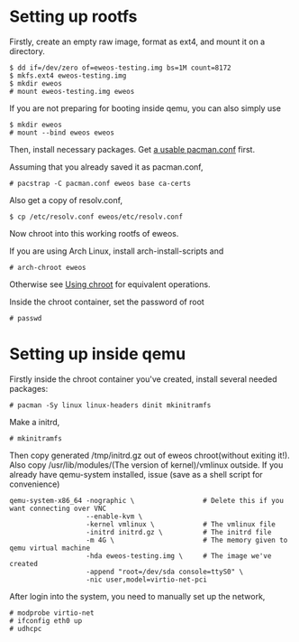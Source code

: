 # Setting up rootfs
Firstly, create an empty raw image, format as ext4, and mount it on a directory.
```
$ dd if=/dev/zero of=eweos-testing.img bs=1M count=8172
$ mkfs.ext4 eweos-testing.img
$ mkdir eweos
# mount eweos-testing.img eweos
```

If you are not preparing for booting inside qemu, you can also simply use
```
$ mkdir eweos
# mount --bind eweos eweos
```
Then, install necessary packages. Get [a usable pacman.conf](https://os-repo.ewe.moe/eweos/pacman.conf) first.

Assuming that you already saved it as pacman.conf,
```
# pacstrap -C pacman.conf eweos base ca-certs
```
Also get a copy of resolv.conf,
```
$ cp /etc/resolv.conf eweos/etc/resolv.conf
```
Now chroot into this working rootfs of eweos. 

If you are using Arch Linux, install arch-install-scripts and
```
# arch-chroot eweos
```
Otherwise see [Using chroot](https://wiki.archlinux.org/title/Chroot#Using_chroot) for equivalent operations.

Inside the chroot container, set the password of root
```
# passwd
```

# Setting up inside qemu
Firstly inside the chroot container you've created, install several needed packages:
```
# pacman -Sy linux linux-headers dinit mkinitramfs
```
Make a initrd,
```
# mkinitramfs
```
Then copy generated /tmp/initrd.gz out of eweos chroot(without exiting it!). Also copy /usr/lib/modules/(The version of kernel)/vmlinux outside. If you already have qemu-system installed, issue (save as a shell script for convenience)
```
qemu-system-x86_64 -nographic \                 # Delete this if you want connecting over VNC
                   --enable-kvm \
                   -kernel vmlinux \            # The vmlinux file
                   -initrd initrd.gz \          # The initrd file
                   -m 4G \                      # The memory given to qemu virtual machine
                   -hda eweos-testing.img \     # The image we've created
                   -append "root=/dev/sda console=ttyS0" \
                   -nic user,model=virtio-net-pci
```
After login into the system, you need to manually set up the network,
```
# modprobe virtio-net
# ifconfig eth0 up
# udhcpc
```